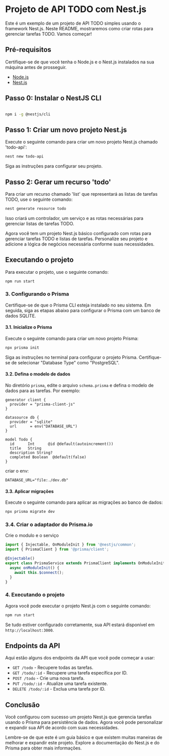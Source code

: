 
# Projeto de API TODO com Nest.js

Este é um exemplo de um projeto de API TODO simples usando o framework Nest.js. Neste README, mostraremos como criar rotas para gerenciar tarefas TODO. Vamos começar!

## Pré-requisitos

Certifique-se de que você tenha o Node.js e o Nest.js instalados na sua máquina antes de prosseguir.

- [Node.js](https://nodejs.org/)
- [Nest.js](https://nestjs.com/)

## Passo 0: Instalar o NestJS CLI

```bash

npm i -g @nestjs/cli
```

## Passo 1: Criar um novo projeto Nest.js

Execute o seguinte comando para criar um novo projeto Nest.js chamado 'todo-api':

```bash
nest new todo-api
```

Siga as instruções para configurar seu projeto.

## Passo 2: Gerar um recurso 'todo'

Para criar um recurso chamado 'list' que representará as listas de tarefas TODO, use o seguinte comando:

```bash
nest generate resource todo
```

Isso criará um controlador, um serviço e as rotas necessárias para gerenciar listas de tarefas TODO.

Agora você tem um projeto Nest.js básico configurado com rotas para gerenciar tarefas TODO e listas de tarefas. Personalize seu projeto e adicione a lógica de negócios necessária conforme suas necessidades.

## Executando o projeto

Para executar o projeto, use o seguinte comando:

```bash
npm run start
```

### 3. Configurando o Prisma

Certifique-se de que o Prisma CLI esteja instalado no seu sistema. Em seguida, siga as etapas abaixo para configurar o Prisma com um banco de dados SQLITE.

#### 3.1. Inicialize o Prisma

Execute o seguinte comando para criar um novo projeto Prisma:

```bash
npx prisma init
```

Siga as instruções no terminal para configurar o projeto Prisma. Certifique-se de selecionar "Database Type" como "PostgreSQL".

#### 3.2. Defina o modelo de dados

No diretório `prisma`, edite o arquivo `schema.prisma` e defina o modelo de dados para as tarefas. Por exemplo:

```prisma
generator client {
  provider = "prisma-client-js"
}

datasource db {
  provider = "sqlite"
  url      = env("DATABASE_URL")
}

model Todo {
  id      Int      @id @default(autoincrement())
  title   String
  description String?
  completed Boolean  @default(false)
}

```

criar o env:

```env
DATABASE_URL="file:./dev.db"
```

#### 3.3. Aplicar migrações

Execute o seguinte comando para aplicar as migrações ao banco de dados:

```bash
npx prisma migrate dev
```

### 3.4. Criar o adaptador do Prisma.io

Crie o modulo e o serviço

```ts
import { Injectable, OnModuleInit } from '@nestjs/common';
import { PrismaClient } from '@prisma/client';

@Injectable()
export class PrismaService extends PrismaClient implements OnModuleInit {
  async onModuleInit() {
    await this.$connect();
  }
}

```

### 4. Executando o projeto

Agora você pode executar o projeto Nest.js com o seguinte comando:

```bash
npm run start
```

Se tudo estiver configurado corretamente, sua API estará disponível em `http://localhost:3000`.

## Endpoints da API

Aqui estão alguns dos endpoints da API que você pode começar a usar:

- `GET /todo` - Recupere todas as tarefas.
- `GET /todo/:id` - Recupere uma tarefa específica por ID.
- `POST /todo` - Crie uma nova tarefa.
- `PUT /todo/:id` - Atualize uma tarefa existente.
- `DELETE /todo/:id` - Exclua uma tarefa por ID.

## Conclusão

Você configurou com sucesso um projeto Nest.js que gerencia tarefas usando o Prisma para persistência de dados. Agora você pode personalizar e expandir sua API de acordo com suas necessidades.

Lembre-se de que este é um guia básico e que existem muitas maneiras de melhorar e expandir este projeto. Explore a documentação do Nest.js e do Prisma para obter mais informações.
